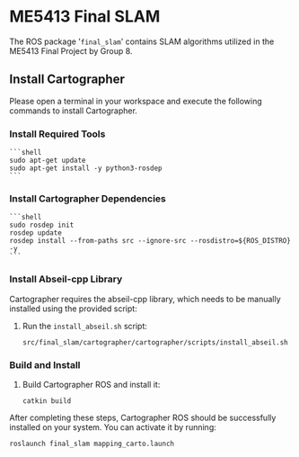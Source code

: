 # ME5413 Final SLAM
The ROS package '`final_slam`' contains SLAM algorithms utilized in the ME5413 Final Project by Group 8.

## Install Cartographer 
Please open a terminal in your workspace and execute the following commands to install Cartographer.

### Install Required Tools

    ```shell
    sudo apt-get update
    sudo apt-get install -y python3-rosdep
    ```

### Install Cartographer Dependencies

    ```shell
    sudo rosdep init
    rosdep update
    rosdep install --from-paths src --ignore-src --rosdistro=${ROS_DISTRO} -y
    ```

### Install Abseil-cpp Library

Cartographer requires the abseil-cpp library, which needs to be manually installed using the provided script:

1. Run the `install_abseil.sh` script:

    ```
    src/final_slam/cartographer/cartographer/scripts/install_abseil.sh
    ```

### Build and Install

1. Build Cartographer ROS and install it:

    ```
    catkin build
    ```

After completing these steps, Cartographer ROS should be successfully installed on your system. You can activate it by running:

```shell
roslaunch final_slam mapping_carto.launch
```




